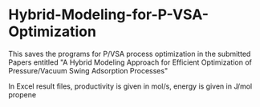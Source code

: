 # Hybrid-Modeling-for-P-VSA-Optimization

This saves the programs for P/VSA process optimization in the submitted Papers entitled "A Hybrid Modeling Approach for Efficient Optimization of Pressure/Vacuum Swing Adsorption Processes"

In Excel result files, productivity is given in mol/s, energy is given in J/mol propene
